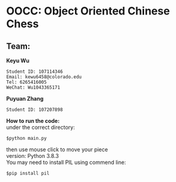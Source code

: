 # OOCC: Object Oriented Chinese Chess

## Team:

__Keyu Wu__<br>

	Student ID: 107114346
	Email: kewu6458@colorado.edu
	Tel: 6265416005
	WeChat: Wu1043365171
  
__Puyuan Zhang__<br>

	Student ID: 107207898

__How to run the code:__<br>
	under the correct directory:<br>

  	$python main.py



then use mouse click to move your piece<br>
version: Python 3.8.3 <br>
You may need to install PIL using commend line:<br>

	$pip install pil
